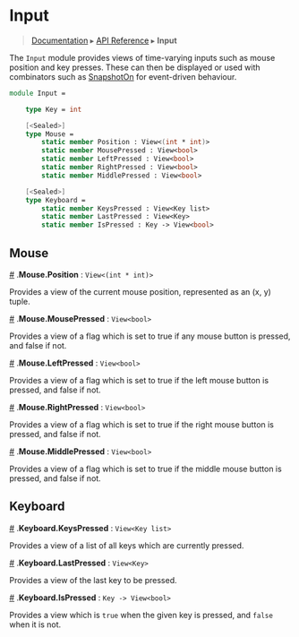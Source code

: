 # Input 
> [Documentation](../README.md) ▸ [API Reference](Input.md) ▸ **Input**

The `Input` module provides views of time-varying inputs such as mouse 
position and key presses. These can then be displayed or used with combinators
such as [SnapshotOn](View.md/#SnapshotOn) for event-driven behaviour.

```fsharp
module Input =

    type Key = int

    [<Sealed>]
    type Mouse =
        static member Position : View<(int * int)>
        static member MousePressed : View<bool>
        static member LeftPressed : View<bool>
        static member RightPressed : View<bool>
        static member MiddlePressed : View<bool>

    [<Sealed>]
    type Keyboard =
        static member KeysPressed : View<Key list>
        static member LastPressed : View<Key>
        static member IsPressed : Key -> View<bool>
```

## Mouse

<a name="Position" href="#Position">#</a> .**Mouse.Position** : `View<(int * int)>`

Provides a view of the current mouse position, represented as an (x, y) tuple.

<a name="MousePressed" href="#MousePressed">#</a> .**Mouse.MousePressed** : `View<bool>`

Provides a view of a flag which is set to true if any mouse button is pressed,
and false if not.

<a name="LeftPressed" href="#LeftPressed">#</a> .**Mouse.LeftPressed** : `View<bool>`

Provides a view of a flag which is set to true if the left mouse button is pressed,
and false if not.

<a name="RightPressed" href="#RightPressed">#</a> .**Mouse.RightPressed** : `View<bool>`

Provides a view of a flag which is set to true if the right mouse button is pressed,
and false if not.

<a name="MiddlePressed" href="#MiddlePressed">#</a> .**Mouse.MiddlePressed** : `View<bool>`

Provides a view of a flag which is set to true if the middle mouse button is pressed,
and false if not.


## Keyboard
<a name="KeysPressed" href="#KeysPressed">#</a> .**Keyboard.KeysPressed** : `View<Key list>`

Provides a view of a list of all keys which are currently pressed.

<a name="LastPressed" href="#LastPressed">#</a> .**Keyboard.LastPressed** : `View<Key>`

Provides a view of the last key to be pressed.

<a name="IsPressed" href="#IsPressed">#</a> .**Keyboard.IsPressed** : `Key -> View<bool>`

Provides a view which is `true` when the given key is pressed, and `false` when it is not.


